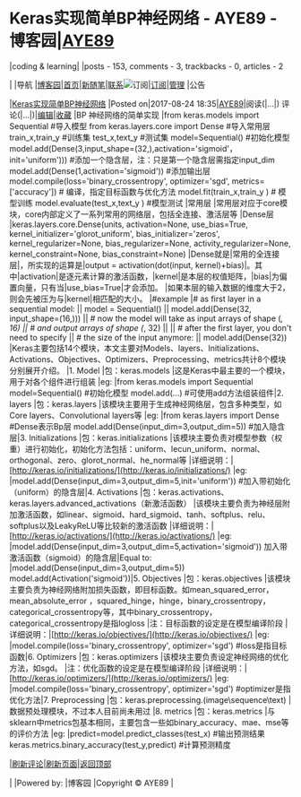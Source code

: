 
# Keras实现简单BP神经网络 - AYE89 - 博客园|[AYE89](https://www.cnblogs.com/eniac1946/)
|coding & learning|
|posts - 153, comments - 3, trackbacks - 0, articles - 2

|
|导航
|[博客园](https://www.cnblogs.com/)|[首页](https://www.cnblogs.com/eniac1946/)|[新随笔](https://i.cnblogs.com/EditPosts.aspx?opt=1)|[联系](https://msg.cnblogs.com/send/AYE89)![订阅](//www.cnblogs.com/images/xml.gif)|[订阅](https://www.cnblogs.com/eniac1946/rss)|[管理](https://i.cnblogs.com/)
|公告


|[Keras实现简单BP神经网络](https://www.cnblogs.com/eniac1946/p/7424737.html)
|Posted on|2017-08-24 18:35|[AYE89](https://www.cnblogs.com/eniac1946/)|阅读(|...|) 评论(|...|)|[编辑](https://i.cnblogs.com/EditPosts.aspx?postid=7424737)|[收藏](#)
|BP 神经网络的简单实现
|from keras.models import Sequential \#导入模型
from keras.layers.core import Dense \#导入常用层
train_x,train_y \#训练集
test_x,text_y \#测试集
model=Sequential() \#初始化模型
model.add(Dense(3,input_shape=(32,),activation='sigmoid'，init='uniform'))) \#添加一个隐含层，注：只是第一个隐含层需指定input_dim
model.add(Dense(1,activation='sigmoid')) \#添加输出层
model.compile(loss='binary_crossentropy', optimizer='sgd', metrics=['accuracy'])  \# 编译，指定目标函数与优化方法
model.fit(train_x,train_y ) \# 模型训练
model.evaluate(test_x,text_y ) \#模型测试
|常用层
|常用层对应于core模块，core内部定义了一系列常用的网络层，包括全连接、激活层等
|Dense层
|keras.layers.core.Dense(units, activation=None, use_bias=True, kernel_initializer='glorot_uniform', bias_initializer='zeros', kernel_regularizer=None, bias_regularizer=None, activity_regularizer=None, kernel_constraint=None, bias_constraint=None)
|Dense就是|常用的全连接层|，所实现的运算是|output = activation(dot(input, kernel)+bias)|。其中|activation|是逐元素计算的激活函数，|kernel|是本层的权值矩阵，|bias|为偏置向量，只有当|use_bias=True|才会添加。
|如果本层的输入数据的维度大于2，则会先被压为与|kernel|相匹配的大小。
|\#example
|\# as first layer in a sequential model:
||      model = Sequential()
||      model.add(Dense(32, input_shape=(16,)))
||      \# now the model will take as input arrays of shape (*, 16)
||      \# and output arrays of shape (*, 32)
||
||      \# after the first layer, you don't need to specify
||      \# the size of the input anymore:
||      model.add(Dense(32))
|Keras主要包括14个模块，本文主要对Models、layers、Initializations、Activations、Objectives、Optimizers、Preprocessing、metrics共计8个模块分别展开介绍。
|1. Model
|包：keras.models
|这是Keras中最主要的一个模块，用于对各个组件进行组装
|eg:
|from keras.models import Sequential
model=Sequential() \#初始化模型
model.add(...) \#可使用add方法组装组件|2. layers
|包：keras.layers
|该模块主要用于生成神经网络层，包含多种类型，如Core layers、Convolutional layers等
|eg:
|from keras.layers import Dense \#Dense表示Bp层
model.add(Dense(input_dim=3,output_dim=5)) \#加入隐含层|3. Initializations
|包：keras.initializations
|该模块主要负责对模型参数（权重）进行初始化，初始化方法包括：uniform、lecun_uniform、normal、orthogonal、zero、glorot_normal、he_normal等
|详细说明：|[http://keras.io/initializations/](http://keras.io/initializations/)
|eg:
|model.add(Dense(input_dim=3,output_dim=5,init='uniform')) \#加入带初始化（uniform）的隐含层|4. Activations
|包：keras.activations、keras.layers.advanced_activations（新激活函数）
|该模块主要负责为神经层附加激活函数，如linear、sigmoid、hard_sigmoid、tanh、softplus、relu、 softplus以及LeakyReLU等比较新的激活函数
|详细说明：|[http://keras.io/activations/](http://keras.io/activations/)
|eg:
|model.add(Dense(input_dim=3,output_dim=5,activation='sigmoid')) 加入带激活函数（sigmoid）的隐含层|Equal to:
|model.add(Dense(input_dim=3,output_dim=5)) 
model.add(Activation('sigmoid'))|5. Objectives
|包：keras.objectives
|该模块主要负责为神经网络附加损失函数，即目标函数。如mean_squared_error，mean_absolute_error ，squared_hinge，hinge，binary_crossentropy，categorical_crossentropy等，其中binary_crossentropy，categorical_crossentropy是指logloss
|注：目标函数的设定是在模型编译阶段
|详细说明：|[http://keras.io/objectives/](http://keras.io/objectives/)
|eg:
|model.compile(loss='binary_crossentropy', optimizer='sgd') \#loss是指目标函数|6. Optimizers
|包：keras.optimizers
|该模块主要负责设定神经网络的优化方法，如sgd。
|注：优化函数的设定是在模型编译阶段
|详细说明：|[http://keras.io/optimizers/](http://keras.io/optimizers/)
|eg:
|model.compile(loss='binary_crossentropy', optimizer='sgd') \#optimizer是指优化方法|7. Preprocessing
|包：keras.preprocessing.(image\sequence\text)
|数据预处理模块，不过本人目前尚未用过
|8. metrics
|包：keras.metrics
|与sklearn中metrics包基本相同，主要包含一些如binary_accuracy、mae、mse等的评价方法
|eg:
|predict=model.predict_classes(test_x) \#输出预测结果
keras.metrics.binary_accuracy(test_y,predict) \#计算预测精度







|[刷新评论](javascript:void(0);)|[刷新页面](#)|[返回顶部](#top)






|
|Powered by:
|博客园
|Copyright © AYE89
|
